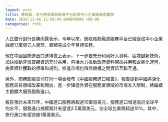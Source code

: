 ```yaml
---
layout: post
title: 陳雨露：年內應收帳款融資平台促成中小企業融資逾萬億
date: 2020-11-06 11:09:04.000000000 +08:00
categories: rthk
---
```


人民銀行副行長陳雨露表示，今年以來，應收帳款融資服務平台已經促成中小企業融資1.1萬億元人民幣，超額完成全年目標任務。

他在中國國際進出口進博會上表示，下一步要充分利用好大資料、區塊鏈新技術，加快推動非信貸類資訊充分共用，包括大力推動政府資料開放共用和企業化運營，完善資料獲取的標準和規則，推進市場化徵信機構之間資訊互聯互通。

另外，商務部服貿司在同一場合發布《中國服務進口報告》，報告提到中國將深化服務貿易領域改革和開放，進一步降低外資在服務業領域的市場准入限制，將繼續主動擴大優質服務進口。

報告預計未來15年，中國進口服務將超過10萬億美元，服務進口增速高於全球平均水平，服務進口規模累計有望達2.5萬億美元，佔全球比重將超過10%。其中，旅行進口有望突破1萬億美元。
